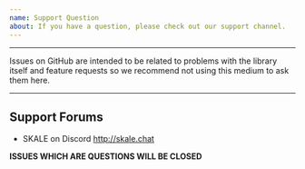 ```yaml
---
name: Support Question
about: If you have a question, please check out our support channel.
---
```


* * *

Issues on GitHub are intended to be related to problems with the library itself and feature requests so we recommend not using this medium to ask them here.

* * *

## Support Forums

-   SKALE on Discord <http://skale.chat>

**ISSUES WHICH ARE QUESTIONS WILL BE CLOSED**
